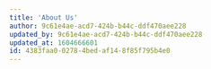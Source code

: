 ```yaml
---
title: 'About Us'
author: 9c61e4ae-acd7-424b-b44c-ddf470aee228
updated_by: 9c61e4ae-acd7-424b-b44c-ddf470aee228
updated_at: 1604666601
id: 4383faa0-0278-4bed-af14-8f85f795b4e0
---
```

